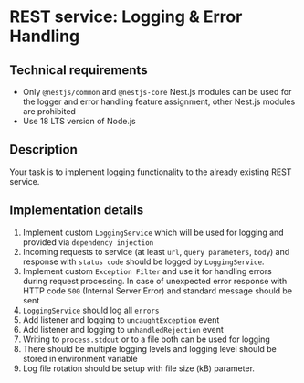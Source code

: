 # REST service: Logging & Error Handling


## Technical requirements

- Only `@nestjs/common` and `@nestjs-core` Nest.js modules can be used for the logger and error handling feature assignment, other Nest.js modules are prohibited
- Use 18 LTS version of Node.js

## Description

Your task is to implement logging functionality to the already existing REST service.

## Implementation details

1. Implement custom `LoggingService` which will be used for logging and provided via `dependency injection`
2. Incoming requests to service (at least `url`, `query parameters`, `body`) and response with `status code` should be logged by `LoggingService`.
3. Implement custom `Exception Filter` and use it for handling errors during request processing. In case of unexpected error response with HTTP code `500` (Internal Server Error) and standard message should be sent
4. `LoggingService` should log all `errors`
5. Add listener and logging to `uncaughtException` event
6. Add listener and logging to `unhandledRejection` event
7. Writing to `process.stdout` or to a file both can be used for logging
8. There should be multiple logging levels and logging level should be stored in environment variable
9. Log file rotation should be setup with file size (kB) parameter.